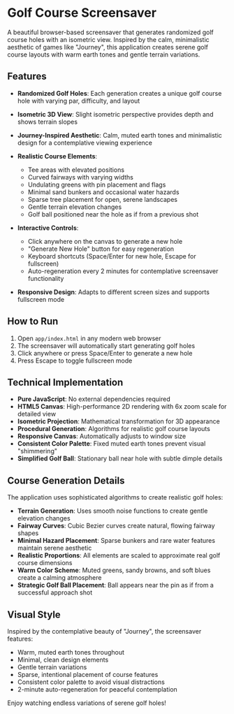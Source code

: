 # Golf Course Screensaver

A beautiful browser-based screensaver that generates randomized golf course holes with an isometric view. Inspired by the calm, minimalistic aesthetic of games like "Journey", this application creates serene golf course layouts with warm earth tones and gentle terrain variations.

## Features

- **Randomized Golf Holes**: Each generation creates a unique golf course hole with varying par, difficulty, and layout
- **Isometric 3D View**: Slight isometric perspective provides depth and shows terrain slopes
- **Journey-Inspired Aesthetic**: Calm, muted earth tones and minimalistic design for a contemplative viewing experience
- **Realistic Course Elements**:
  - Tee areas with elevated positions
  - Curved fairways with varying widths
  - Undulating greens with pin placement and flags
  - Minimal sand bunkers and occasional water hazards
  - Sparse tree placement for open, serene landscapes
  - Gentle terrain elevation changes
  - Golf ball positioned near the hole as if from a previous shot

- **Interactive Controls**:
  - Click anywhere on the canvas to generate a new hole
  - "Generate New Hole" button for easy regeneration
  - Keyboard shortcuts (Space/Enter for new hole, Escape for fullscreen)
  - Auto-regeneration every 2 minutes for contemplative screensaver functionality

- **Responsive Design**: Adapts to different screen sizes and supports fullscreen mode

## How to Run

1. Open `app/index.html` in any modern web browser
2. The screensaver will automatically start generating golf holes
3. Click anywhere or press Space/Enter to generate a new hole
4. Press Escape to toggle fullscreen mode

## Technical Implementation

- **Pure JavaScript**: No external dependencies required
- **HTML5 Canvas**: High-performance 2D rendering with 6x zoom scale for detailed view
- **Isometric Projection**: Mathematical transformation for 3D appearance
- **Procedural Generation**: Algorithms for realistic golf course layouts
- **Responsive Canvas**: Automatically adjusts to window size
- **Consistent Color Palette**: Fixed muted earth tones prevent visual "shimmering"
- **Simplified Golf Ball**: Stationary ball near hole with subtle dimple details

## Course Generation Details

The application uses sophisticated algorithms to create realistic golf holes:

- **Terrain Generation**: Uses smooth noise functions to create gentle elevation changes
- **Fairway Curves**: Cubic Bezier curves create natural, flowing fairway shapes  
- **Minimal Hazard Placement**: Sparse bunkers and rare water features maintain serene aesthetic
- **Realistic Proportions**: All elements are scaled to approximate real golf course dimensions
- **Warm Color Scheme**: Muted greens, sandy browns, and soft blues create a calming atmosphere
- **Strategic Golf Ball Placement**: Ball appears near the pin as if from a successful approach shot

## Visual Style

Inspired by the contemplative beauty of "Journey", the screensaver features:
- Warm, muted earth tones throughout
- Minimal, clean design elements
- Gentle terrain variations
- Sparse, intentional placement of course features
- Consistent color palette to avoid visual distractions
- 2-minute auto-regeneration for peaceful contemplation

Enjoy watching endless variations of serene golf holes!
